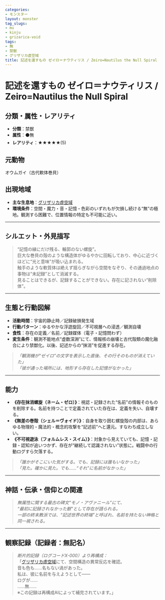 ```yaml
---
categories:
- モンスター
layout: monster
tag_slugs:
- mu
- kinju
- grizarica-void
tags:
- 無
- 禁獣
- グリザリカ虚空域
title: 記述を還すもの ゼイロ＝ナウティリス / Zeiro=Nautilus the Null Spiral
---
```


# 記述を還すもの ゼイロ＝ナウティリス / Zeiro=Nautilus the Null Spiral

## 分類・属性・レアリティ
* **分類**：禁獣  
* **属性**：⚫無  
* **レアリティ**：★★★★★(5)

## 元動物
オウムガイ（古代軟体巻貝）

## 出現地域
* **主な生息地**：[グリザリカ虚空域](../place/grizarica_void.md)  
* **環境条件**：空間・魔力・音・記憶・色彩のいずれもが欠損し続ける“無”の極地。観測すら困難で、位置情報の特定も不可能に近い。

---

## シルエット・外見描写
> “記憶の縁にだけ残る、輪郭のない螺旋”。  
> 巨大な巻貝の殻のような構造体がゆるやかに回転しており、中心に近づくほどに“光と意味”が吸い込まれる。  
> 触手のような軟質体は絶えず揺らぎながら空間をなぞり、その通過地点の事物は“未記録”として消滅する。  
> 見ることはできるが、記録することができない。存在に記されない“削除体”。

---

## 生態と行動図解
* **活動時間**：宇宙的静止時／記録破損発生域  
* **行動パターン**：ゆるやかな浮遊旋回／不可視層への浸透／観測自壊  
* **食性**：存在の定義／名前／記録媒体（電子・記憶問わず）  
* **変生条件**：観測不能地点“虚数深淵”にて、情報核の崩壊と古代殻類の魔化融合により禁獣化。以後、記述からの“抹消”を促進する存在。

> *「観測機が“ゼイロ”の文字を表示した直後、その行そのものが消えていた」*  
> *「彼が通った場所には、地形すら存在した記憶がなかった」*

---

## 能力
* **《存在抹消螺旋（ネーム・ゼロ）》**：視認・記録された“名前”の情報そのものを削除する。名前を持つことで定義されていた存在は、定義を失い、自壊する。  
* **《無差の巻殻（シェル＝ヴォイド）》**：自身を取り囲む螺旋殻の内部は、あらゆる物理的・魔法的・概念的攻撃を“記述前”へと還元。すなわち成立しない。  
* **《不可視遊泳（フォルムレス・スイム）》**：対象から見えていても、記憶・記録・認知が追いつかず、存在が“継続して認識されない”状態に。戦闘中の行動ログすら欠落する。

> *「誰かがそこにいた気がする。でも、記録には誰もいなかった」*  
> *「見た。確かに見た。でも……“それ”に名前がなかった」*

---

## 神話・伝承・信仰との関連
> *無属性に関する最古の碑文“モノ・アヴァニール”にて、  
“最初に記録されなかった獣”として存在が語られる。*  
> *一部の終末教派では、“記述世界の終端”と呼ばれ、名前を持たない神格と同一視される。*

---

## 観察記録（記録者：無記名）

> *断片的記録（ログコードX-000）より再構成：*  
> 「[グリザリカ虚空域](../place/grizarica_void.md)にて、空間構造の異常反応を確認。  
> 音も色も……名もない渦があった。  
> 私は、彼に名前を与えようとして――  
> ログが……  
> ……無……  
> ※この記録は再構成AIによって補完されています。」